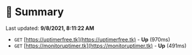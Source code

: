 # 📖 Summary
Last updated: **9/8/2021, 8:11:22 AM**

- `GET` [https://uptimerfree.tk](https://uptimerfree.tk) - **Up** (970ms)
- `GET` [https://monitoruptimer.tk](https://monitoruptimer.tk) - **Up** (491ms)
